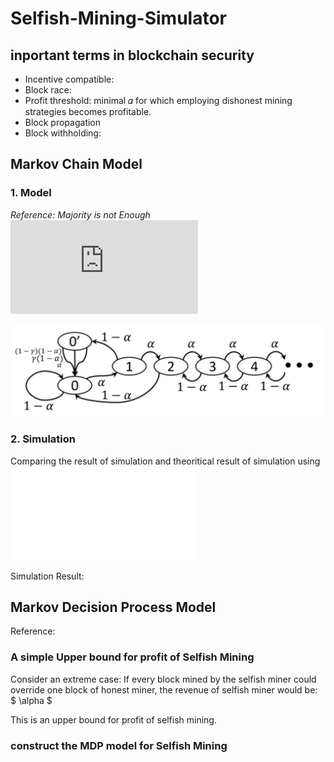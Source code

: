 # Selfish-Mining-Simulator

## inportant terms in blockchain security

- Incentive compatible:
- Block race:
- Profit threshold: minimal 𝛼 for which employing dishonest mining strategies becomes profitable.
- Block propagation 
- Block withholding: 

## Markov Chain Model

### 1. Model 

*Reference: Majority is not Enough* ![link](https://www.cs.cornell.edu/~ie53/publications/btcProcFC.pdf)

![alt markov_chain_model_1](./pictures/markov_chain_model.png)

### 2. Simulation

Comparing the result of simulation and theoritical result of simulation using ![selfish_mining_simulation.py](selfish_mining_simulation.py)

Simulation Result:

## Markov Decision Process Model

Reference: 

### A simple Upper bound for profit of Selfish Mining 

Consider an extreme case: If every block mined by the selfish miner could override one block of honest miner, the revenue of selfish miner would be:
$ \alpha $

This is an upper bound for profit of selfish mining.

### construct the MDP model for Selfish Mining


